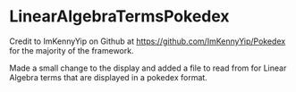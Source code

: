 # LinearAlgebraTermsPokedex

Credit to ImKennyYip on Github at https://github.com/ImKennyYip/Pokedex for the majority of the framework.

Made a small change to the display and added a file to read from for Linear Algebra terms that are displayed in a pokedex format.
